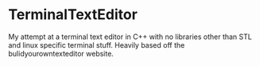 # TerminalTextEditor
My attempt at a terminal text editor in C++ with no libraries other than STL and linux specific terminal stuff.
Heavily based off the bulidyourowntexteditor website. 

